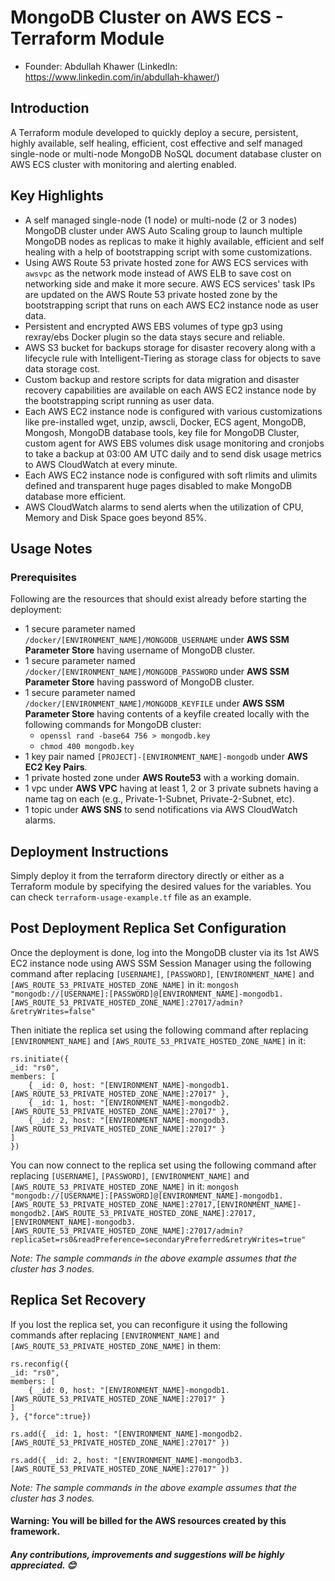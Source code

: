 # MongoDB Cluster on AWS ECS - Terraform Module

- Founder: Abdullah Khawer (LinkedIn: https://www.linkedin.com/in/abdullah-khawer/)

## Introduction

A Terraform module developed to quickly deploy a secure, persistent, highly available, self healing, efficient, cost effective and self managed single-node or multi-node MongoDB NoSQL document database cluster on AWS ECS cluster with monitoring and alerting enabled.

## Key Highlights

- A self managed single-node (1 node) or multi-node (2 or 3 nodes) MongoDB cluster under AWS Auto Scaling group to launch multiple MongoDB nodes as replicas to make it highly available, efficient and self healing with a help of bootstrapping script with some customizations.
- Using AWS Route 53 private hosted zone for AWS ECS services with `awsvpc` as the network mode instead of AWS ELB to save cost on networking side and make it more secure. AWS ECS services' task IPs are updated on the AWS Route 53 private hosted zone by the bootstrapping script that runs on each AWS EC2 instance node as user data.
- Persistent and encrypted AWS EBS volumes of type gp3 using rexray/ebs Docker plugin so the data stays secure and reliable.
- AWS S3 bucket for backups storage for disaster recovery along with a lifecycle rule with Intelligent-Tiering as storage class for objects to save data storage cost.
- Custom backup and restore scripts for data migration and disaster recovery capabilities are available on each AWS EC2 instance node by the bootstrapping script running as user data.
- Each AWS EC2 instance node is configured with various customizations like pre-installed wget, unzip, awscli, Docker, ECS agent, MongoDB, Mongosh, MongoDB database tools, key file for MongoDB Cluster, custom agent for AWS EBS volumes disk usage monitoring and cronjobs to take a backup at 03:00 AM UTC daily and to send disk usage metrics to AWS CloudWatch at every minute.
- Each AWS EC2 instance node is configured with soft rlimits and ulimits defined and transparent huge pages disabled to make MongoDB database more efficient.
- AWS CloudWatch alarms to send alerts when the utilization of CPU, Memory and Disk Space goes beyond 85%.

## Usage Notes

### Prerequisites

Following are the resources that should exist already before starting the deployment:

- 1 secure parameter named `/docker/[ENVIRONMENT_NAME]/MONGODB_USERNAME` under **AWS SSM Parameter Store** having username of MongoDB cluster.
- 1 secure parameter named `/docker/[ENVIRONMENT_NAME]/MONGODB_PASSWORD` under **AWS SSM Parameter Store** having password of MongoDB cluster.
- 1 secure parameter named `/docker/[ENVIRONMENT_NAME]/MONGODB_KEYFILE` under **AWS SSM Parameter Store** having contents of a keyfile created locally with the following commands for MongoDB cluster:
    - `openssl rand -base64 756 > mongodb.key`
    - `chmod 400 mongodb.key`
- 1 key pair named `[PROJECT]-[ENVIRONMENT_NAME]-mongodb` under **AWS EC2 Key Pairs**.
- 1 private hosted zone under **AWS Route53** with a working domain.
- 1 vpc under **AWS VPC** having at least 1, 2 or 3 private subnets having a name tag on each (e.g., Private-1-Subnet, Private-2-Subnet, etc).
- 1 topic under **AWS SNS** to send notifications via AWS CloudWatch alarms.

## Deployment Instructions

Simply deploy it from the terraform directory directly or either as a Terraform module by specifying the desired values for the variables. You can check `terraform-usage-example.tf` file as an example.

## Post Deployment Replica Set Configuration

Once the deployment is done, log into the MongoDB cluster via its 1st AWS EC2 instance node using AWS SSM Session Manager using the following command after replacing `[USERNAME]`, `[PASSWORD]`, `[ENVIRONMENT_NAME]` and `[AWS_ROUTE_53_PRIVATE_HOSTED_ZONE_NAME]` in it: `mongosh "mongodb://[USERNAME]:[PASSWORD]@[ENVIRONMENT_NAME]-mongodb1.[AWS_ROUTE_53_PRIVATE_HOSTED_ZONE_NAME]:27017/admin?&retryWrites=false"`

Then initiate the replica set using the following command after replacing `[ENVIRONMENT_NAME]` and `[AWS_ROUTE_53_PRIVATE_HOSTED_ZONE_NAME]` in it:

```
rs.initiate({
_id: "rs0",
members: [
    { _id: 0, host: "[ENVIRONMENT_NAME]-mongodb1.[AWS_ROUTE_53_PRIVATE_HOSTED_ZONE_NAME]:27017" },
    { _id: 1, host: "[ENVIRONMENT_NAME]-mongodb2.[AWS_ROUTE_53_PRIVATE_HOSTED_ZONE_NAME]:27017" },
    { _id: 2, host: "[ENVIRONMENT_NAME]-mongodb3.[AWS_ROUTE_53_PRIVATE_HOSTED_ZONE_NAME]:27017" }
]
})
```

You can now connect to the replica set using the following command after replacing `[USERNAME]`, `[PASSWORD]`, `[ENVIRONMENT_NAME]` and `[AWS_ROUTE_53_PRIVATE_HOSTED_ZONE_NAME]` in it: `mongosh "mongodb://[USERNAME]:[PASSWORD]@[ENVIRONMENT_NAME]-mongodb1.[AWS_ROUTE_53_PRIVATE_HOSTED_ZONE_NAME]:27017,[ENVIRONMENT_NAME]-mongodb2.[AWS_ROUTE_53_PRIVATE_HOSTED_ZONE_NAME]:27017,[ENVIRONMENT_NAME]-mongodb3.[AWS_ROUTE_53_PRIVATE_HOSTED_ZONE_NAME]:27017/admin?replicaSet=rs0&readPreference=secondaryPreferred&retryWrites=true"`

*Note: The sample commands in the above example assumes that the cluster has 3 nodes.*

## Replica Set Recovery

If you lost the replica set, you can reconfigure it using the following commands after replacing `[ENVIRONMENT_NAME]` and `[AWS_ROUTE_53_PRIVATE_HOSTED_ZONE_NAME]` in them:

```
rs.reconfig({
_id: "rs0",
members: [
    { _id: 0, host: "[ENVIRONMENT_NAME]-mongodb1.[AWS_ROUTE_53_PRIVATE_HOSTED_ZONE_NAME]:27017" }
]
}, {"force":true})

rs.add({ _id: 1, host: "[ENVIRONMENT_NAME]-mongodb2.[AWS_ROUTE_53_PRIVATE_HOSTED_ZONE_NAME]:27017" })

rs.add({ _id: 2, host: "[ENVIRONMENT_NAME]-mongodb3.[AWS_ROUTE_53_PRIVATE_HOSTED_ZONE_NAME]:27017" })
```

*Note: The sample commands in the above example assumes that the cluster has 3 nodes.*

#### Warning: You will be billed for the AWS resources created by this framework.

##### Any contributions, improvements and suggestions will be highly appreciated. 😊
